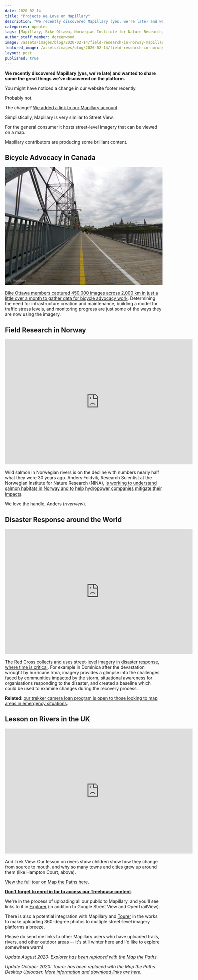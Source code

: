 ```yaml
---
date: 2020-02-14
title: "Projects We Love on Mapillary"
description: "We recently discovered Mapillary (yes, we're late) and wanted to share some the great things we've discovered on the platform."
categories: updates
tags: [Mapillary, Bike Ottawa, Norwegian Institute for Nature Research, Canada, Norway, The Red Cross]
author_staff_member: dgreenwood
image: /assets/images/blog/2020-02-14/field-research-in-norway-mapillary-meta.jpg
featured_image: /assets/images/blog/2020-02-14/field-research-in-norway-mapillary-sm.jpg
layout: post
published: true
---
```


**We recently discovered Mapillary (yes, we're late) and wanted to share some the great things we've discovered on the platform.**

You might have noticed a change in our website footer recently.

Probably not.

The change? [We added a link to our Mapillary account](https://www.mapillary.com/app/user/trekviewhq).

Simplistically, Mapillary is very similar to Street View.

For the general consumer it hosts street-level imagery that can be viewed on a map.

Mapillary contributors are producing some brilliant content.

## Bicycle Advocacy in Canada

<img class="img-fluid" src="/assets/images/blog/2020-02-14/canada.jpeg" alt="Bicycle Advocacy in Canada" title="Bicycle Advocacy in Canada" />

[Bike Ottawa members captured 450,000 images across 2,000 km in just a little over a month to gather data for bicycle advocacy work](https://blog.mapillary.com/update/2017/11/17/completing-the-map-for-bicycle-advocacy-in-ottawa.html). Determining the need for infrastructure creation and maintenance, building a model for traffic stress levels, and monitoring progress are just some of the ways they are now using the imagery.

## Field Research in Norway

<iframe width="600" height="400" allowfullscreen style="border-style:none;" src="https://www.trekview.org/trekviewer.htm#panorama=https://www.trekview.org/assets/images/blog/2020-02-14/norway.jpeg&amp;autoLoad=true"></iframe>

Wild salmon in Norwegian rivers is on the decline with numbers nearly half what they were 30 years ago. Anders Foldvik, Research Scientist at the Norwegian Institute for Nature Research (NINA), [is working to understand salmon habitats in Norway and to help hydropower companies mitigate their impacts](https://blog.mapillary.com/update/2020/01/02/innovative-uses-for-mapillary-in-field-research.html). 

We love the handle, Anders (_riverview_).

## Disaster Response around the World

<iframe width="600" height="400" allowfullscreen style="border-style:none;" src="https://www.trekview.org/trekviewer.htm#panorama=https://www.trekview.org/assets/images/blog/2020-02-14/dominica.jpeg&amp;autoLoad=true"></iframe>

[The Red Cross collects and uses street-level imagery in disaster response, where time is critical](https://blog.mapillary.com/update/2018/03/21/how-red-cross-uses-data-during-global-disasters.html). For example in Dominica after the devastation wrought by hurricane Irma, imagery provides a glimpse into the challenges faced by communities impacted by the storm, situational awareness for organisations responding to the disaster, and created a baseline which could be used to examine changes during the recovery process.

**Related**: [our trekker camera loan program is open to those looking to map areas in emergency situations](/blog/2020/2020-01-24-mapping-the-unmapped-using-360-degree-photos).

## Lesson on Rivers in the UK

<iframe width="600" height="400" allowfullscreen style="border-style:none;" src="https://www.trekview.org/trekviewer.htm#panorama=https://www.trekview.org/assets/images/blog/2020-02-14/river-thames-lesson.jpeg&amp;autoLoad=true"></iframe>

And Trek View. Our lesson on rivers show children show how they change from source to mouth, and why so many towns and cities grew up around them (like Hampton Court, above). 

[View the full tour on Map the Paths here](https://www.mapthepaths.com/tour/017fec4a-42f4-4339-b8a9-c1ca8c471509/detail).

[**Don't forget to enrol in for to access our Treehouse content**](https://treehouse.trekview.org).

We're in the process of uploading all our public to Mapillary, and you'll see links to it in [Explorer](https://explorer.trekview.org) (in addition to Google Street View and OpenTrailView).

There is also a potential integration with Mapillary and [Tourer](https://github.com/trek-view/tourer) in the works to make uploading 360-degree photos to multiple street-level imagery platforms a breeze.

Please do send me links to other Mapillary users who have uploaded trails, rivers, and other outdoor areas -- it's still winter here and I'd like to explore somewhere warm!

_Update August 2020: [Explorer has been replaced with the Map the Paths](https://www.mapthepaths.com)._

_Update October 2020: Tourer has been replaced with the Map the Paths Desktop Uploader. [More information and download links are here](/blog/2020/map-the-paths-desktop-uploader)._